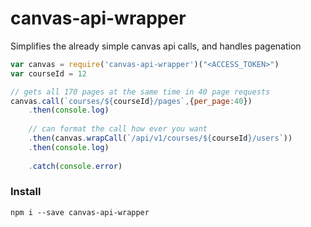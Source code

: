 # canvas-api-wrapper
Simplifies the already simple canvas api calls, and handles pagenation


``` javascript
var canvas = require('canvas-api-wrapper')("<ACCESS_TOKEN>")
var courseId = 12

// gets all 170 pages at the same time in 40 page requests
canvas.call(`courses/${courseId}/pages`,{per_page:40}) 
	.then(console.log)
	
	// can format the call how ever you want
	.then(canvas.wrapCall(`/api/v1/courses/${courseId}/users`)) 
	.then(console.log)
	
	.catch(console.error)
```

### Install
```
npm i --save canvas-api-wrapper
```
